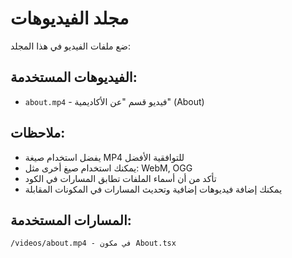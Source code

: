 # مجلد الفيديوهات

ضع ملفات الفيديو في هذا المجلد:

## الفيديوهات المستخدمة:
- `about.mp4` - فيديو قسم "عن الأكاديمية" (About)

## ملاحظات:
- يفضل استخدام صيغة MP4 للتوافقية الأفضل
- يمكنك استخدام صيغ أخرى مثل: WebM, OGG
- تأكد من أن أسماء الملفات تطابق المسارات في الكود
- يمكنك إضافة فيديوهات إضافية وتحديث المسارات في المكونات المقابلة

## المسارات المستخدمة:
```
/videos/about.mp4 - في مكون About.tsx
```
